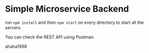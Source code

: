 # Simple Microservice Backend

run `npm install` and then `npm start` on every directory to start all the servers.

You can check the REST API using Postman.

ahaha1998
